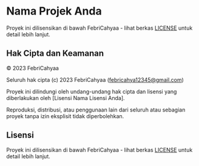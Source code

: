 # Nama Projek Anda

Proyek ini dilisensikan di bawah FebriCahyaa - lihat berkas [LICENSE](https://raw.githubusercontent.com/FebriCahyaa/jenkins-script/main/LICENSE) untuk detail lebih lanjut.

## Hak Cipta dan Keamanan

© 2023 FebriCahyaa

Seluruh hak cipta (c) 2023 FebriCahyaa (febricahya12345@gmail.com)

Proyek ini dilindungi oleh undang-undang hak cipta dan lisensi yang diberlakukan oleh [Lisensi Nama Lisensi Anda].

Reproduksi, distribusi, atau penggunaan lain dari seluruh atau sebagian proyek tanpa izin eksplisit tidak diperbolehkan.

## Lisensi

Proyek ini dilisensikan di bawah FebriCahyaa - lihat berkas [LICENSE](https://raw.githubusercontent.com/FebriCahyaa/jenkins-script/main/LICENSE) untuk detail lebih lanjut.
